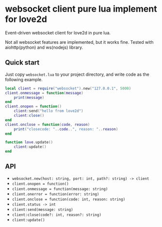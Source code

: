 # websocket client pure lua implement for love2d

Event-driven websocket client for love2d in pure lua.

Not all websocket features are implemented, but it works fine. Tested with aiohttp(python) and ws(nodejs) library.

## Quick start
Just copy `websocket.lua` to your project directory, and write code as the following example.

```lua
local client = require("websocket").new("127.0.0.1", 5000)
client.onmessage = function(message)
    print(message)
end
client.onopen = function()
    client:send("hello from love2d")
    client:close()
end
client.onclose = function(code, reason)
    print("closecode: "..code..", reason: "..reason)
end

function love.update()
    client:update()
end
```

## API
* `websocket.new(host: string, port: int, path?: string) -> client`
* `client.onopen = function()`
* `client.onmessage = function(message: string)`
* `client.onerror = function(error: string)`
* `client.onclose = function(code: int, reason: string)`
* `client.status -> int`
* `client:send(message: string)`
* `client:close(code?: int, reason?: string)`
* `client:update()`
